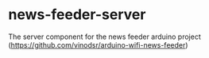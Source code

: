 # news-feeder-server
The server component for the news feeder arduino project (https://github.com/vinodsr/arduino-wifi-news-feeder)
